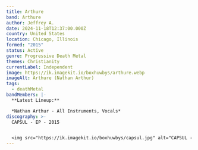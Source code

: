 ```yaml
---
title: Arthure
band: Arthure
author: Jeffrey A.
date: 2024-11-18T12:37:00.000Z
country: United States
location: Chicago, Illinois
formed: "2015"
status: Active
genre: Progressive Death Metal
themes: Christianity
currentLabel: Independent
image: https://ik.imagekit.io/boxhuwbys/arthure.webp
imageAlt: Arthure (Nathan Arthur)
tags:
  - deathMetal
bandMembers: |-
  **Latest Lineup:**

  *Nathan Arthur - All Instruments, Vocals*
discography: >-
  CAPSUL - EP - 2015


  <img src="https://ik.imagekit.io/boxhuwbys/capsul.jpg" alt="CAPSUL - EP cover" style="width:300px; height:auto;">
---
```

